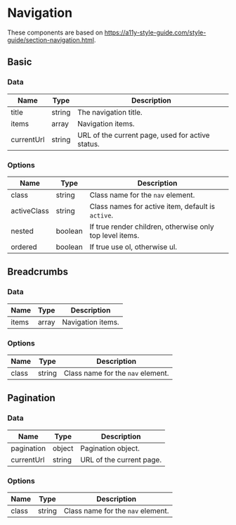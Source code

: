 # Navigation

These components are based on https://a11y-style-guide.com/style-guide/section-navigation.html.

## Basic

### Data

| Name       | Type   | Description                                      |
| ---------- | ------ | ------------------------------------------------ |
| title      | string | The navigation title.                            |
| items      | array  | Navigation items.                                |
| currentUrl | string | URL of the current page, used for active status. |

### Options

| Name        | Type    | Description                                              |
| ----------- | ------- | -------------------------------------------------------- |
| class       | string  | Class name for the `nav` element.                        |
| activeClass | string  | Class names for active item, default is `active`.        |
| nested      | boolean | If true render children, otherwise only top level items. |
| ordered     | boolean | If true use ol, otherwise ul.                            |

## Breadcrumbs

### Data

| Name  | Type  | Description       |
| ----- | ----- | ----------------- |
| items | array | Navigation items. |

### Options

| Name  | Type   | Description                       |
| ----- | ------ | --------------------------------- |
| class | string | Class name for the `nav` element. |

## Pagination

### Data

| Name       | Type   | Description              |
| ---------- | ------ | ------------------------ |
| pagination | object | Pagination object.       |
| currentUrl | string | URL of the current page. |

### Options

| Name  | Type   | Description                       |
| ----- | ------ | --------------------------------- |
| class | string | Class name for the `nav` element. |
